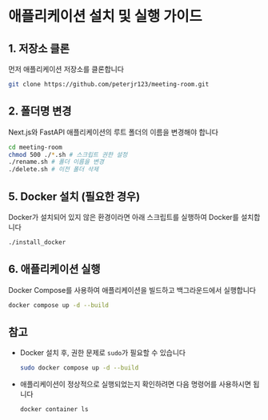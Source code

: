 # 애플리케이션 설치 및 실행 가이드

## 1. 저장소 클론
먼저 애플리케이션 저장소를 클론합니다
```bash
git clone https://github.com/peterjr123/meeting-room.git
```

## 2. 폴더명 변경
Next.js와 FastAPI 애플리케이션의 루트 폴더의 이름을 변경해야 합니다
```bash
cd meeting-room
chmod 500 ./*.sh # 스크립트 권한 설정
./rename.sh # 폴더 이름을 변경
./delete.sh # 이전 폴더 삭제
```

## 5. Docker 설치 (필요한 경우)
Docker가 설치되어 있지 않은 환경이라면 아래 스크립트를 실행하여 Docker를 설치합니다
```bash
./install_docker
```

## 6. 애플리케이션 실행
Docker Compose를 사용하여 애플리케이션을 빌드하고 백그라운드에서 실행합니다
```bash
docker compose up -d --build
```

## 참고
- Docker 설치 후, 권한 문제로 `sudo`가 필요할 수 있습니다
     ```bash
    sudo docker compose up -d --build
    ```
- 애플리케이션이 정상적으로 실행되었는지 확인하려면 다음 명령어를 사용하시면 됩니다
    ```bash
    docker container ls
    ```
